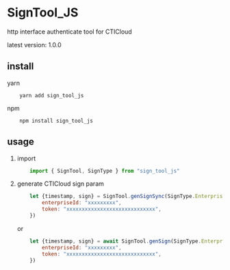 # SignTool_JS

http interface authenticate tool for CTICloud

latest version: 1.0.0

## install  

yarn

```shell
    yarn add sign_tool_js
```

npm

```shell
    npm install sign_tool_js
```

## usage

1. import

    ```js
        import { SignTool, SignType } from "sign_tool_js"
    ```

2. generate CTICloud sign param

    ```js
        let {timestamp, sign} = SignTool.genSignSync(SignType.Enterprise_Id_And_Token, {
            enterpriseId: "xxxxxxxxx",
            token: "xxxxxxxxxxxxxxxxxxxxxxxxxxxxx",
        })
    ```

    or

    ```js
        let {timestamp, sign} = await SignTool.genSign(SignType.Enterprise_Id_And_Token, {
            enterpriseId: "xxxxxxxxx",
            token: "xxxxxxxxxxxxxxxxxxxxxxxxxxxxx",
        })
    ```
